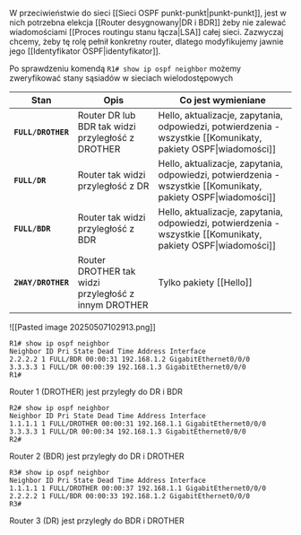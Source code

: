 W przeciwieństwie do sieci [[Sieci OSPF punkt-punkt|punkt-punkt]], jest w nich potrzebna elekcja [[Router desygnowany|DR i BDR]] żeby nie zalewać wiadomościami [[Proces routingu stanu łącza|LSA]] całej sieci. Zazwyczaj chcemy, żeby tę rolę pełnił konkretny router, dlatego modyfikujemy jawnie jego [[Identyfikator OSPF|identyfikator]]. 


Po sprawdzeniu komendą `R1# show ip ospf neighbor` możemy zweryfikować stany sąsiadów w sieciach wielodostępowych

| Stan               | Opis                                                 | Co jest wymieniane                                                                                             |
| ------------------ | ---------------------------------------------------- | -------------------------------------------------------------------------------------------------------------- |
| **`FULL/DROTHER`** | Router DR lub BDR tak widzi przyległość z DROTHER    | Hello, aktualizacje, zapytania, odpowiedzi, potwierdzenia - wszystkie [[Komunikaty, pakiety OSPF\|wiadomości]] |
| **`FULL/DR`**      | Router tak widzi przyległość z DR                    | Hello, aktualizacje, zapytania, odpowiedzi, potwierdzenia - wszystkie [[Komunikaty, pakiety OSPF\|wiadomości]] |
| **`FULL/BDR`**     | Router tak widzi przyległość z BDR                   | Hello, aktualizacje, zapytania, odpowiedzi, potwierdzenia - wszystkie [[Komunikaty, pakiety OSPF\|wiadomości]] |
| **`2WAY/DROTHER`** | Router DROTHER tak widzi przyległość z innym DROTHER | Tylko pakiety [[Hello]]                                                                                        |
![[Pasted image 20250507102913.png]]

```
R1# show ip ospf neighbor 
Neighbor ID Pri State Dead Time Address Interface
2.2.2.2 1 FULL/BDR 00:00:31 192.168.1.2 GigabitEthernet0/0/0
3.3.3.3 1 FULL/DR 00:00:39 192.168.1.3 GigabitEthernet0/0/0
R1#
```
Router 1 (DROTHER) jest przyległy do DR i BDR

```
R2# show ip ospf neighbor 
Neighbor ID Pri State Dead Time Address Interface
1.1.1.1 1 FULL/DROTHER 00:00:31 192.168.1.1 GigabitEthernet0/0/0
3.3.3.3 1 FULL/DR 00:00:34 192.168.1.3 GigabitEthernet0/0/0
R2#
```
Router 2 (BDR) jest przyległy do DR i DROTHER

```
R3# show ip ospf neighbor 
Neighbor ID Pri State Dead Time Address Interface
1.1.1.1 1 FULL/DROTHER 00:00:37 192.168.1.1 GigabitEthernet0/0/0
2.2.2.2 1 FULL/BDR 00:00:33 192.168.1.2 GigabitEthernet0/0/0
R3#
```
Router 3 (DR) jest przyległy do BDR i DROTHER